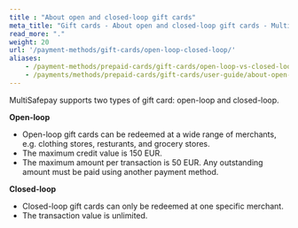 ```yaml
---
title : "About open and closed-loop gift cards"
meta_title: "Gift cards - About open and closed-loop gift cards - MultiSafepay Docs"
read_more: "."
weight: 20
url: '/payment-methods/gift-cards/open-loop-closed-loop/'
aliases: 
    - /payment-methods/prepaid-cards/gift-cards/open-loop-vs-closed-loop
    - /payments/methods/prepaid-cards/gift-cards/user-guide/about-open-closed-loop/
---
```


MultiSafepay supports two types of gift card: open-loop and closed-loop.

**Open-loop**

- Open-loop gift cards can be redeemed at a wide range of merchants, e.g. clothing stores, resturants, and grocery stores. 
- The maximum credit value is 150 EUR.
- The maximum amount per transaction is 50 EUR. Any outstanding amount must be paid using another payment method.

**Closed-loop**

- Closed-loop gift cards can only be redeemed at one specific merchant.
- The transaction value is unlimited.